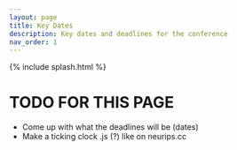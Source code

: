 ```yaml
---
layout: page
title: Key Dates
description: Key dates and deadlines for the conference
nav_order: 1
---
```


{% include splash.html %}

# TODO FOR THIS PAGE

- Come up with what the deadlines will be (dates)
- Make a ticking clock .js (?) like on neurips.cc
